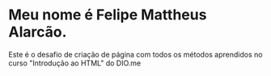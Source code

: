 # Meu nome é Felipe Mattheus Alarcão.

Este é o desafio de criação de página com todos os métodos aprendidos no curso "Introdução ao HTML" do DIO.me
